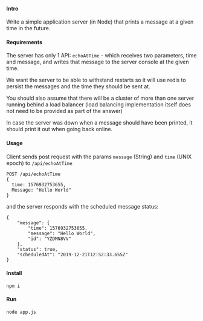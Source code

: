 #### Intro

Write a simple application server (in Node) that prints a message at a given time in the future.

#### Requirements
The server has only 1 API:
`echoAtTime` - which receives two parameters, time and message, and writes that message to the server console at the given time.

We want the server to be able to withstand restarts so it will use redis to persist the messages and the time they should be sent at.

You should also assume that there will be a cluster of more than one server running behind a load balancer (load balancing implementation itself does not need to be provided as part of the answer)

In case the server was down when a message should have been printed, it should print it out when going back online.

#### Usage
Client sends post request with the params `message` (String) and `time` (UNIX epoch) to `/api/echoAtTime`
```
POST /api/echoAtTime
{
  time: 1576932753655,
  Message: "Hello World"
}
```

and the server responds with the scheduled message status:

```
{
    "message": {
        "time": 1576932753655,
        "message": "Hello World",
        "id": "YZDMN8VV"
    },
    "status": true,
    "scheduledAt": "2019-12-21T12:52:33.655Z"
}
```

#### Install
```
npm i
```

#### Run
```
node app.js
```